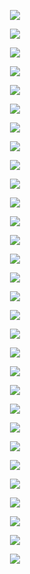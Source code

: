 <p align="center"> <img src= all_figs/MLP(n_h_l=5,n_n=128,Run=1,Epoch=00000,step=000,Lea.png /> </p>
<p align="center"> <img src= all_figs/MLP(n_h_l=5,n_n=128,Run=1,Epoch=00001,step=1124,Le.png /> </p>
<p align="center"> <img src= all_figs/MLP(n_h_l=5,n_n=128,Run=1,Epoch=00001,step=1686,Le.png /> </p>
<p align="center"> <img src= all_figs/MLP(n_h_l=5,n_n=128,Run=1,Epoch=00001,step=562,Lea.png /> </p>
<p align="center"> <img src= all_figs/MLP(n_h_l=5,n_n=128,Run=1,Epoch=00002,step=1124,Le.png /> </p>
<p align="center"> <img src= all_figs/MLP(n_h_l=5,n_n=128,Run=1,Epoch=00002,step=1686,Le.png /> </p>
<p align="center"> <img src= all_figs/MLP(n_h_l=5,n_n=128,Run=1,Epoch=00002,step=562,Lea.png /> </p>
<p align="center"> <img src= all_figs/MLP(n_h_l=5,n_n=128,Run=1,Epoch=00010,step=1875,Le.png /> </p>
<p align="center"> <img src= all_figs/MLP(n_h_l=5,n_n=128,Run=1,Epoch=00020,step=1875,Le.png /> </p>
<p align="center"> <img src= all_figs/MLP(n_h_l=5,n_n=128,Run=1,Epoch=00030,step=1875,Le.png /> </p>
<p align="center"> <img src= all_figs/MLP(n_h_l=5,n_n=128,Run=2,Epoch=00000,step=000,Lea.png /> </p>
<p align="center"> <img src= all_figs/MLP(n_h_l=5,n_n=128,Run=2,Epoch=00001,step=1124,Le.png /> </p>
<p align="center"> <img src= all_figs/MLP(n_h_l=5,n_n=128,Run=2,Epoch=00001,step=1686,Le.png /> </p>
<p align="center"> <img src= all_figs/MLP(n_h_l=5,n_n=128,Run=2,Epoch=00001,step=562,Lea.png /> </p>
<p align="center"> <img src= all_figs/MLP(n_h_l=5,n_n=128,Run=2,Epoch=00002,step=1124,Le.png /> </p>
<p align="center"> <img src= all_figs/MLP(n_h_l=5,n_n=128,Run=2,Epoch=00002,step=1686,Le.png /> </p>
<p align="center"> <img src= all_figs/MLP(n_h_l=5,n_n=128,Run=2,Epoch=00002,step=562,Lea.png /> </p>
<p align="center"> <img src= all_figs/MLP(n_h_l=5,n_n=128,Run=2,Epoch=00010,step=1875,Le.png /> </p>
<p align="center"> <img src= all_figs/MLP(n_h_l=5,n_n=128,Run=2,Epoch=00020,step=1875,Le.png /> </p>
<p align="center"> <img src= all_figs/MLP(n_h_l=5,n_n=128,Run=2,Epoch=00030,step=1875,Le.png /> </p>
<p align="center"> <img src= all_figs/MLP(n_h_l=5,n_n=128,Run=3,Epoch=00000,step=000,Lea.png /> </p>
<p align="center"> <img src= all_figs/MLP(n_h_l=5,n_n=128,Run=3,Epoch=00001,step=1124,Le.png /> </p>
<p align="center"> <img src= all_figs/MLP(n_h_l=5,n_n=128,Run=3,Epoch=00001,step=1686,Le.png /> </p>
<p align="center"> <img src= all_figs/MLP(n_h_l=5,n_n=128,Run=3,Epoch=00001,step=562,Lea.png /> </p>
<p align="center"> <img src= all_figs/MLP(n_h_l=5,n_n=128,Run=3,Epoch=00002,step=1124,Le.png /> </p>
<p align="center"> <img src= all_figs/MLP(n_h_l=5,n_n=128,Run=3,Epoch=00002,step=1686,Le.png /> </p>
<p align="center"> <img src= all_figs/MLP(n_h_l=5,n_n=128,Run=3,Epoch=00002,step=562,Lea.png /> </p>
<p align="center"> <img src= all_figs/MLP(n_h_l=5,n_n=128,Run=3,Epoch=00010,step=1875,Le.png /> </p>
<p align="center"> <img src= all_figs/MLP(n_h_l=5,n_n=128,Run=3,Epoch=00020,step=1875,Le.png /> </p>
<p align="center"> <img src= all_figs/MLP(n_h_l=5,n_n=128,Run=3,Epoch=00030,step=1875,Le.png /> </p>
